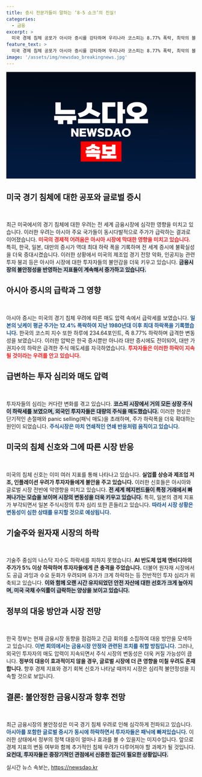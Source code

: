 ```yaml
---
title: 증시 전문가들이 말하는 ‘8·5 쇼크’의 진실!
categories:
  - 금융
excerpt: >
  미국 경제 침체 공포가 아시아 증시를 강타하며 우리나라 코스피는 8.77% 폭락, 최악의 블랙 먼데이 기록! 일본, 대만도 하락폭이 확대되는 가운데, 투자자들 패닉 속에 긴급 대응 모색.
feature_text: >
  미국 경제 침체 공포가 아시아 증시를 강타하며 우리나라 코스피는 8.77% 폭락, 최악의 블랙 먼데이 기록! 일본, 대만도 하락폭이 확대되는 가운데, 투자자들 패닉 속에 긴급 대응 모색.
image: '/assets/img/newsdao_breakingnews.jpg'
---
```


<p><img src="/assets/img/newsdao_breakingnews.jpg" alt="koreaapp 속보" /></p>

<h2 data-ke-size="size26">미국 경기 침체에 대한 공포와 글로벌 증시</h2>

<p data-ke-size="size16">&nbsp;</p>

<p>최근 미국에서의 경기 침체에 대한 우려는 전 세계 금융시장에 심각한 영향을 미치고 있습니다. 이러한 우려는 아시아 주요 국가들이 동시다발적으로 주가가 급락하는 결과로 이어졌습니다. <b><span style="color: #ee2323;">미국의 경제적 어려움은 아시아 시장에 막대한 영향을 미치고 있습니다.</span></b> 특히, 한국, 일본, 대만의 증시가 역대 최대 하락 폭을 기록하며 전 세계 증시에 불확실성을 더욱 증대시켰습니다. 이러한 상황에서 미국의 제조업 경기 전망 악화, 인공지능 관련 투자 붕괴 등은 아시아 시장에 대한 투자자들의 불안감을 더욱 키우고 있습니다. <b><span style="background-color: #21538527;">금융시장의 불안정성을 반영하는 지표들이 계속해서 증가하고 있습니다.</span></b> </p>

<h2 data-ke-size="size26">아시아 증시의 급락과 그 영향</h2>

<p data-ke-size="size16">&nbsp;</p>

<p>아시아 증시는 미국의 경기 침체 우려에 따른 매도 압력 속에서 급락세를 보였습니다. <b><span style="color: #1a5490;">일본의 닛케이 평균 주가는 12.4% 폭락하여 지난 1980년대 이후 최대 하락폭을 기록했습니다.</span></b> 한국의 코스피 지수 또한 하루에 234.64포인트, 즉 8.77% 하락하며 급격한 변동성을 보였습니다. 이러한 압박은 한국 증시뿐만 아니라 대만 증시에도 전이되어, 대만 가권지수의 하락은 급격한 주식 매도세를 자극하였습니다. <b><span style="color: #ee2323;">투자자들은 이러한 하락이 지속될 것이라는 우려를 안고 있습니다.</span></b> </p>

<h2 data-ke-size="size26">급변하는 투자 심리와 매도 압력</h2>

<p data-ke-size="size16">&nbsp;</p>

<p>투자자들의 심리는 커다란 변화를 겪고 있습니다. <b><span style="background-color: #21538527;">코스피 시장에서 거의 모든 상장 주식이 하락세를 보였으며, 외국인 투자자들은 대량의 주식을 매도했습니다.</span></b> 이러한 현상은 단기적인 손절매와 panic selling(패닉 매도)을 초래하며, 주가 하락폭을 더욱 확대하는 원인이 되었습니다. <b><span style="color: #1a5490;">주식시장은 마치 연쇄적인 연쇄 반응처럼 움직이고 있습니다.</span></b> </p>

<h2 data-ke-size="size26">미국의 침체 신호와 그에 따른 시장 반응</h2>

<p data-ke-size="size16">&nbsp;</p>

<p>미국의 침체 신호는 이미 여러 지표를 통해 나타나고 있습니다. <b><span style="ee2323;">실업률 상승과 제조업 저조, 인플레이션 우려가 투자자들에게 불안을 주고 있습니다.</span></b> 이러한 신호들은 아시아와 글로벌 시장 전반에 악영향을 미치고 있습니다. <b><span style="background-color: #21538527;">전 세계 헤지펀드들이 특정 거래에서 빠져나가는 모습을 보이며 시장의 변동성을 더욱 키우고 있습니다.</span></b> 특히, 일본의 경제 지표가 부각되면서 일본 주식시장의 투자 심리 또한 흔들리고 있습니다. <b><span style="color: #1a5490;">따라서 시장 상황은 변동성이 심한 상태를 유지할 것으로 예상됩니다.</span></b> </p>

<h2 data-ke-size="size26">기술주와 원자재 시장의 하락</h2>

<p data-ke-size="size16">&nbsp;</p>

<p>기술주 중심의 나스닥 지수도 하락세를 피하지 못했습니다. <b><span style="ee2323;">AI 반도체 업체 엔비디아의 주가가 5% 이상 하락하며 투자자들에게 큰 충격을 주었습니다.</span></b> 더불어 원자재 시장에서도 공급 과잉과 수요 둔화가 우려되며 유가가 크게 하락하는 등 전반적인 투자 심리가 위축되고 있습니다. <b><span style="background-color: #21538527;">이와 함께 오랜 시간 유지되었던 안전 자산에 대한 선호가 크게 높아지며, 미국 국채 수익률이 급락하는 양상을 보이고 있습니다.</span></b> </p>

<h2 data-ke-size="size26">정부의 대응 방안과 시장 전망</h2>

<p data-ke-size="size16">&nbsp;</p>

<p>한국 정부는 현재 금융시장 동향을 점검하고 긴급 회의를 소집하여 대응 방안을 모색하고 있습니다. <b><span style="color: #1a5490;">이번 회의에서는 금융시장 안정와 관련된 조치를 취할 방침입니다.</span></b> 그러나, 외국인 투자자의 매도 압력이 지속되면서 주식 시장의 변동성은 더욱 커질 가능성이 큽니다. <b><span style="ee2323;">정부의 대응이 효과적이지 않을 경우, 글로벌 시장에 더 큰 영향을 미칠 우려도 존재합니다.</span></b> 향후 경제 지표와 경기 회복 신호가 나타날 때까지 시장은 심리적 불안정성을 지속할 것으로 보입니다. </p>

<h2 data-ke-size="size26">결론: 불안정한 금융시장과 향후 전망</h2>

<p data-ke-size="size16">&nbsp;</p>

<p>최근 금융시장의 불안정성은 미국 경기 침체 우려로 인해 심각하게 전파되고 있습니다. <b><span style="color: #1a5490;">아시아를 포함한 글로벌 증시가 동시에 하락하면서 투자자들은 패닉에 빠져있습니다.</span></b> 이러한 상태에서 정부의 정책 대응이 얼마나 효과를 볼 수 있을지는 미지수입니다. 앞으로 경제 지표의 변동 여부와 함께 추가적인 침체 우려가 다루어져야 할 과제가 될 것입니다.<b><span style="background-color: #21538527;">요컨대, 투자자들은 중장기적인 관점에서 신중한 접근이 필요한 상황입니다.</span></b> </p>

<p data-ke-size="size16"></p>
실시간 뉴스 속보는, <a href="https://newsdao.kr" rel="dofollow">https://newsdao.kr</a>


